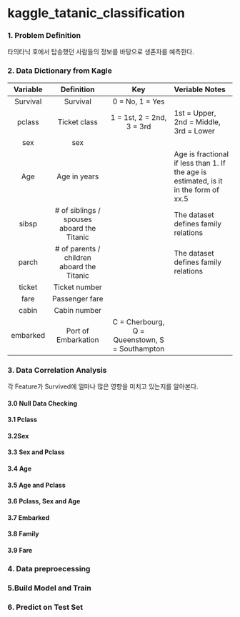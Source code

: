 # kaggle_tatanic_classification

### 1. Problem Definition

타의타닉 호에서 탑승했던 사람들의 정보를 바탕으로 생존자를 예측한다.
 
### 2. Data Dictionary from Kagle

|Variable|Definition|Key|Veriable Notes|
|:---:|:---:|:----:|:-----|
|Survival|Survival|0 = No, 1 = Yes| | 
|pclass|Ticket class|1 = 1st, 2 = 2nd, 3 = 3rd|1st = Upper, 2nd = Middle, 3rd = Lower |
|sex|sex|||
|Age|Age in years||Age is fractional if less than 1. If the age is estimated, is it in the form of xx.5|
|sibsp|# of siblings / spouses aboard the Titanic||The dataset defines family relations|
|parch|	# of parents / children aboard the Titanic||The dataset defines family relations|
|ticket|Ticket number||
|fare|	Passenger fare||
|cabin|Cabin number||
|embarked|	Port of Embarkation|C = Cherbourg, Q = Queenstown, S = Southampton||

### 3. Data Correlation Analysis
각 Feature가 Survived에 얼마나 많은 영향을 미치고 있는지를 알아본다.
#### 3.0 Null Data Checking
#### 3.1 Pclass
#### 3.2Sex
#### 3.3 Sex and Pclass
#### 3.4 Age
#### 3.5 Age and Pclass
#### 3.6 Pclass, Sex and Age
#### 3.7 Embarked
#### 3.8 Family 
#### 3.9 Fare

### 4. Data preproecessing

### 5.Build Model and Train

### 6. Predict on Test Set